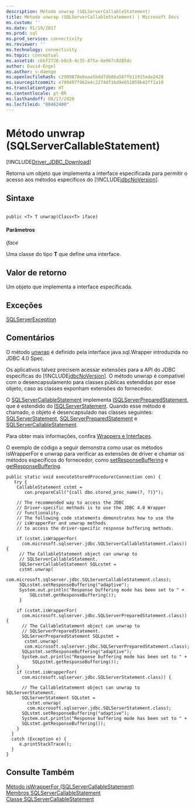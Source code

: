 ```yaml
---
description: Método unwrap (SQLServerCallableStatement)
title: Método unwrap (SQLServerCallableStatement) | Microsoft Docs
ms.custom: ''
ms.date: 01/19/2017
ms.prod: sql
ms.prod_service: connectivity
ms.reviewer: ''
ms.technology: connectivity
ms.topic: conceptual
ms.assetid: cbbf2728-b8c8-4c35-875a-6e967c8285dc
author: David-Engel
ms.author: v-daenge
ms.openlocfilehash: c2909870e0aaa5bdd7db86a567fb11915ede2428
ms.sourcegitcommit: e700497f962e4c2274df16d9e651059b42ff1a10
ms.translationtype: HT
ms.contentlocale: pt-BR
ms.lasthandoff: 08/17/2020
ms.locfileid: "88462400"
---
```

# <a name="unwrap-method-sqlservercallablestatement"></a>Método unwrap (SQLServerCallableStatement)
[!INCLUDE[Driver_JDBC_Download](../../../includes/driver_jdbc_download.md)]

  Retorna um objeto que implementa a interface especificada para permitir o acesso aos métodos específicos do [!INCLUDE[jdbcNoVersion](../../../includes/jdbcnoversion_md.md)].  
  
## <a name="syntax"></a>Sintaxe  
  
```  
  
public <T> T unwrap(Class<T> iface)  
```  
  
#### <a name="parameters"></a>Parâmetros  
 *iface*  
  
 Uma classe do tipo **T** que define uma interface.  
  
## <a name="return-value"></a>Valor de retorno  
 Um objeto que implementa a interface especificada.  
  
## <a name="exceptions"></a>Exceções  
 [SQLServerException](../../../connect/jdbc/reference/sqlserverexception-class.md)  
  
## <a name="remarks"></a>Comentários  
 O método [unwrap](../../../connect/jdbc/reference/unwrap-method-sqlservercallablestatement.md) é definido pela interface java.sql.Wrapper introduzida no JDBC 4.0 Spec.  
  
 Os aplicativos talvez precisem acessar extensões para a API do JDBC específicas do [!INCLUDE[jdbcNoVersion](../../../includes/jdbcnoversion_md.md)]. O método unwrap é compatível com o desencapsulamento para classes públicas estendidas por esse objeto, caso as classes exponham extensões do fornecedor.  
  
 O [SQLServerCallableStatement](../../../connect/jdbc/reference/sqlservercallablestatement-class.md) implementa [ISQLServerPreparedStatement](../../../connect/jdbc/reference/sqlserverpreparedstatement-class.md), que é estendido do [ISQLServerStatement](../../../connect/jdbc/reference/sqlserverstatement-class.md). Quando esse método é chamado, o objeto é desencapsulado nas classes seguintes: [SQLServerStatement](../../../connect/jdbc/reference/sqlserverstatement-class.md), [SQLServerPreparedStatement](../../../connect/jdbc/reference/sqlserverpreparedstatement-class.md) e [SQLServerCallableStatement](../../../connect/jdbc/reference/sqlservercallablestatement-class.md).  
  
 Para obter mais informações, confira [Wrappers e Interfaces](../../../connect/jdbc/wrappers-and-interfaces.md).  
  
 O exemplo de código a seguir demonstra como usar os métodos isWrapperFor e unwrap para verificar as extensões de driver e chamar os métodos específicos do fornecedor, como [setResponseBuffering](../../../connect/jdbc/reference/setresponsebuffering-method-sqlserverstatement.md) e [getResponseBuffering](../../../connect/jdbc/reference/getresponsebuffering-method-sqlserverstatement.md).  
  
```  
public static void executeStoredProcedure(Connection con) {  
   try {  
    CallableStatement cstmt =   
       con.prepareCall("{call dbo.stored_proc_name(?, ?)}");  
  
    // The recommended way to access the JDBC   
    // Driver-specific methods is to use the JDBC 4.0 Wrapper   
    // functionality.   
    // The following code statements demonstrates how to use the   
    // isWrapperFor and unwrap methods  
    // to access the driver-specific response buffering methods.  
  
    if (cstmt.isWrapperFor(  
      com.microsoft.sqlserver.jdbc.SQLServerCallableStatement.class)) {  
     // The CallableStatement object can unwrap to   
     // SQLServerCallableStatement.  
     SQLServerCallableStatement SQLcstmt =   
     cstmt.unwrap(  
        com.microsoft.sqlserver.jdbc.SQLServerCallableStatement.class);  
     SQLcstmt.setResponseBuffering("adaptive");  
     System.out.println("Response buffering mode has been set to " +  
         SQLcstmt.getResponseBuffering());  
     }  
  
    if (cstmt.isWrapperFor(  
      com.microsoft.sqlserver.jdbc.SQLServerPreparedStatement.class)) {  
      // The CallableStatement object can unwrap to   
      // SQLServerPreparedStatement.                    
      SQLServerPreparedStatement SQLpstmt =   
       cstmt.unwrap(  
       com.microsoft.sqlserver.jdbc.SQLServerPreparedStatement.class);  
      SQLpstmt.setResponseBuffering("adaptive");  
      System.out.println("Response buffering mode has been set to " +  
          SQLpstmt.getResponseBuffering());  
    }  
    if (cstmt.isWrapperFor(  
      com.microsoft.sqlserver.jdbc.SQLServerStatement.class)) {  
  
      // The CallableStatement object can unwrap to SQLServerStatement.   
      SQLServerStatement SQLstmt =   
        cstmt.unwrap(  
        com.microsoft.sqlserver.jdbc.SQLServerStatement.class);  
      SQLstmt.setResponseBuffering("adaptive");  
      System.out.println("Response buffering mode has been set to " +  
      SQLstmt.getResponseBuffering());  
    }  
  }  
  catch (Exception e) {  
     e.printStackTrace();  
  }  
}   
```  
  
## <a name="see-also"></a>Consulte Também  
 [Método isWrapperFor &#40;SQLServerCallableStatement&#41;](../../../connect/jdbc/reference/iswrapperfor-method-sqlservercallablestatement.md)   
 [Membros SQLServerCallableStatement](../../../connect/jdbc/reference/sqlservercallablestatement-members.md)   
 [Classe SQLServerCallableStatement](../../../connect/jdbc/reference/sqlservercallablestatement-class.md)  
  
  
